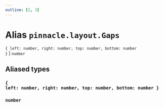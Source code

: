 ```yaml
---
outline: [2, 3]
---
```


# Alias `pinnacle.layout.Gaps`

<code>{ left: number, right: number, top: number, bottom: number }</code> | <code>number</code>



## Aliased types

### <code>{ left: number, right: number, top: number, bottom: number }</code>



### <code>number</code>


